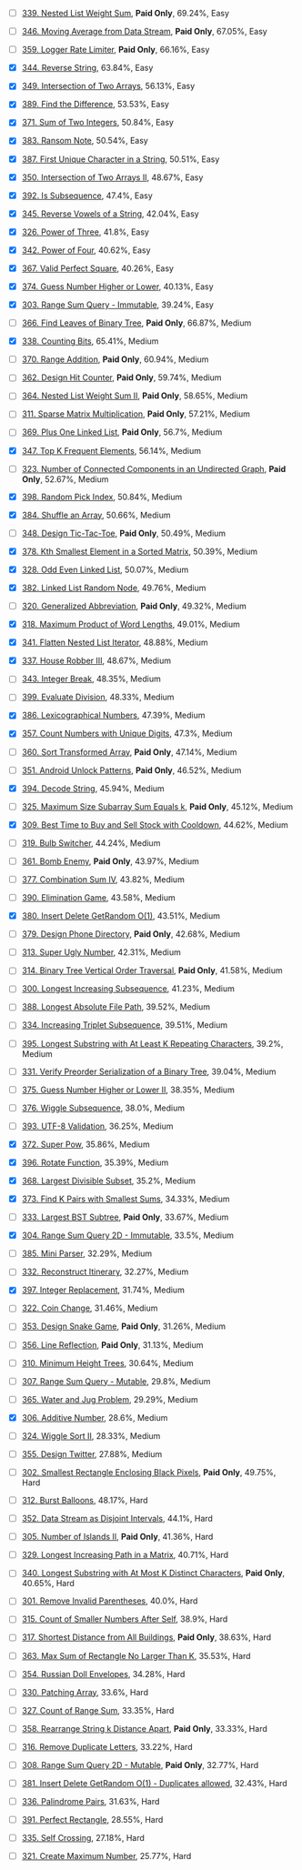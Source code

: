 - [ ] [339. Nested List Weight Sum](https://leetcode.com/problems/nested-list-weight-sum/), **Paid Only**, 69.24%, Easy

- [ ] [346. Moving Average from Data Stream](https://leetcode.com/problems/moving-average-from-data-stream/), **Paid Only**, 67.05%, Easy

- [ ] [359. Logger Rate Limiter](https://leetcode.com/problems/logger-rate-limiter/), **Paid Only**, 66.16%, Easy

- [x] [344. Reverse String](https://leetcode.com/problems/reverse-string/), 63.84%, Easy

- [x] [349. Intersection of Two Arrays](https://leetcode.com/problems/intersection-of-two-arrays/), 56.13%, Easy

- [x] [389. Find the Difference](https://leetcode.com/problems/find-the-difference/), 53.53%, Easy

- [x] [371. Sum of Two Integers](https://leetcode.com/problems/sum-of-two-integers/), 50.84%, Easy

- [x] [383. Ransom Note](https://leetcode.com/problems/ransom-note/), 50.54%, Easy

- [x] [387. First Unique Character in a String](https://leetcode.com/problems/first-unique-character-in-a-string/), 50.51%, Easy

- [x] [350. Intersection of Two Arrays II](https://leetcode.com/problems/intersection-of-two-arrays-ii/), 48.67%, Easy

- [x] [392. Is Subsequence](https://leetcode.com/problems/is-subsequence/), 47.4%, Easy

- [x] [345. Reverse Vowels of a String](https://leetcode.com/problems/reverse-vowels-of-a-string/), 42.04%, Easy

- [x] [326. Power of Three](https://leetcode.com/problems/power-of-three/), 41.8%, Easy

- [x] [342. Power of Four](https://leetcode.com/problems/power-of-four/), 40.62%, Easy

- [x] [367. Valid Perfect Square](https://leetcode.com/problems/valid-perfect-square/), 40.26%, Easy

- [x] [374. Guess Number Higher or Lower](https://leetcode.com/problems/guess-number-higher-or-lower/), 40.13%, Easy

- [x] [303. Range Sum Query - Immutable](https://leetcode.com/problems/range-sum-query-immutable/), 39.24%, Easy

- [ ] [366. Find Leaves of Binary Tree](https://leetcode.com/problems/find-leaves-of-binary-tree/), **Paid Only**, 66.87%, Medium

- [x] [338. Counting Bits](https://leetcode.com/problems/counting-bits/), 65.41%, Medium

- [ ] [370. Range Addition](https://leetcode.com/problems/range-addition/), **Paid Only**, 60.94%, Medium

- [ ] [362. Design Hit Counter](https://leetcode.com/problems/design-hit-counter/), **Paid Only**, 59.74%, Medium

- [ ] [364. Nested List Weight Sum II](https://leetcode.com/problems/nested-list-weight-sum-ii/), **Paid Only**, 58.65%, Medium

- [ ] [311. Sparse Matrix Multiplication](https://leetcode.com/problems/sparse-matrix-multiplication/), **Paid Only**, 57.21%, Medium

- [ ] [369. Plus One Linked List](https://leetcode.com/problems/plus-one-linked-list/), **Paid Only**, 56.7%, Medium

- [x] [347. Top K Frequent Elements](https://leetcode.com/problems/top-k-frequent-elements/), 56.14%, Medium

- [ ] [323. Number of Connected Components in an Undirected Graph](https://leetcode.com/problems/number-of-connected-components-in-an-undirected-graph/), **Paid Only**, 52.67%, Medium

- [x] [398. Random Pick Index](https://leetcode.com/problems/random-pick-index/), 50.84%, Medium

- [x] [384. Shuffle an Array](https://leetcode.com/problems/shuffle-an-array/), 50.66%, Medium

- [ ] [348. Design Tic-Tac-Toe](https://leetcode.com/problems/design-tic-tac-toe/), **Paid Only**, 50.49%, Medium

- [x] [378. Kth Smallest Element in a Sorted Matrix](https://leetcode.com/problems/kth-smallest-element-in-a-sorted-matrix/), 50.39%, Medium

- [x] [328. Odd Even Linked List](https://leetcode.com/problems/odd-even-linked-list/), 50.07%, Medium

- [x] [382. Linked List Random Node](https://leetcode.com/problems/linked-list-random-node/), 49.76%, Medium

- [ ] [320. Generalized Abbreviation](https://leetcode.com/problems/generalized-abbreviation/), **Paid Only**, 49.32%, Medium

- [x] [318. Maximum Product of Word Lengths](https://leetcode.com/problems/maximum-product-of-word-lengths/), 49.01%, Medium

- [x] [341. Flatten Nested List Iterator](https://leetcode.com/problems/flatten-nested-list-iterator/), 48.88%, Medium

- [x] [337. House Robber III](https://leetcode.com/problems/house-robber-iii/), 48.67%, Medium

- [ ] [343. Integer Break](https://leetcode.com/problems/integer-break/), 48.35%, Medium

- [ ] [399. Evaluate Division](https://leetcode.com/problems/evaluate-division/), 48.33%, Medium

- [x] [386. Lexicographical Numbers](https://leetcode.com/problems/lexicographical-numbers/), 47.39%, Medium

- [x] [357. Count Numbers with Unique Digits](https://leetcode.com/problems/count-numbers-with-unique-digits/), 47.3%, Medium

- [ ] [360. Sort Transformed Array](https://leetcode.com/problems/sort-transformed-array/), **Paid Only**, 47.14%, Medium

- [ ] [351. Android Unlock Patterns](https://leetcode.com/problems/android-unlock-patterns/), **Paid Only**, 46.52%, Medium

- [x] [394. Decode String](https://leetcode.com/problems/decode-string/), 45.94%, Medium

- [ ] [325. Maximum Size Subarray Sum Equals k](https://leetcode.com/problems/maximum-size-subarray-sum-equals-k/), **Paid Only**, 45.12%, Medium

- [x] [309. Best Time to Buy and Sell Stock with Cooldown](https://leetcode.com/problems/best-time-to-buy-and-sell-stock-with-cooldown/), 44.62%, Medium

- [ ] [319. Bulb Switcher](https://leetcode.com/problems/bulb-switcher/), 44.24%, Medium

- [ ] [361. Bomb Enemy](https://leetcode.com/problems/bomb-enemy/), **Paid Only**, 43.97%, Medium

- [ ] [377. Combination Sum IV](https://leetcode.com/problems/combination-sum-iv/), 43.82%, Medium

- [ ] [390. Elimination Game](https://leetcode.com/problems/elimination-game/), 43.58%, Medium

- [x] [380. Insert Delete GetRandom O(1)](https://leetcode.com/problems/insert-delete-getrandom-o1/), 43.51%, Medium

- [ ] [379. Design Phone Directory](https://leetcode.com/problems/design-phone-directory/), **Paid Only**, 42.68%, Medium

- [ ] [313. Super Ugly Number](https://leetcode.com/problems/super-ugly-number/), 42.31%, Medium

- [ ] [314. Binary Tree Vertical Order Traversal](https://leetcode.com/problems/binary-tree-vertical-order-traversal/), **Paid Only**, 41.58%, Medium

- [ ] [300. Longest Increasing Subsequence](https://leetcode.com/problems/longest-increasing-subsequence/), 41.23%, Medium

- [ ] [388. Longest Absolute File Path](https://leetcode.com/problems/longest-absolute-file-path/), 39.52%, Medium

- [ ] [334. Increasing Triplet Subsequence](https://leetcode.com/problems/increasing-triplet-subsequence/), 39.51%, Medium

- [ ] [395. Longest Substring with At Least K Repeating Characters](https://leetcode.com/problems/longest-substring-with-at-least-k-repeating-characters/), 39.2%, Medium

- [ ] [331. Verify Preorder Serialization of a Binary Tree](https://leetcode.com/problems/verify-preorder-serialization-of-a-binary-tree/), 39.04%, Medium

- [ ] [375. Guess Number Higher or Lower II](https://leetcode.com/problems/guess-number-higher-or-lower-ii/), 38.35%, Medium

- [ ] [376. Wiggle Subsequence](https://leetcode.com/problems/wiggle-subsequence/), 38.0%, Medium

- [ ] [393. UTF-8 Validation](https://leetcode.com/problems/utf-8-validation/), 36.25%, Medium

- [x] [372. Super Pow](https://leetcode.com/problems/super-pow/), 35.86%, Medium

- [x] [396. Rotate Function](https://leetcode.com/problems/rotate-function/), 35.39%, Medium

- [x] [368. Largest Divisible Subset](https://leetcode.com/problems/largest-divisible-subset/), 35.2%, Medium

- [x] [373. Find K Pairs with Smallest Sums](https://leetcode.com/problems/find-k-pairs-with-smallest-sums/), 34.33%, Medium

- [ ] [333. Largest BST Subtree](https://leetcode.com/problems/largest-bst-subtree/), **Paid Only**, 33.67%, Medium

- [x] [304. Range Sum Query 2D - Immutable](https://leetcode.com/problems/range-sum-query-2d-immutable/), 33.5%, Medium

- [ ] [385. Mini Parser](https://leetcode.com/problems/mini-parser/), 32.29%, Medium

- [ ] [332. Reconstruct Itinerary](https://leetcode.com/problems/reconstruct-itinerary/), 32.27%, Medium

- [x] [397. Integer Replacement](https://leetcode.com/problems/integer-replacement/), 31.74%, Medium

- [ ] [322. Coin Change](https://leetcode.com/problems/coin-change/), 31.46%, Medium

- [ ] [353. Design Snake Game](https://leetcode.com/problems/design-snake-game/), **Paid Only**, 31.26%, Medium

- [ ] [356. Line Reflection](https://leetcode.com/problems/line-reflection/), **Paid Only**, 31.13%, Medium

- [ ] [310. Minimum Height Trees](https://leetcode.com/problems/minimum-height-trees/), 30.64%, Medium

- [ ] [307. Range Sum Query - Mutable](https://leetcode.com/problems/range-sum-query-mutable/), 29.8%, Medium

- [ ] [365. Water and Jug Problem](https://leetcode.com/problems/water-and-jug-problem/), 29.29%, Medium

- [x] [306. Additive Number](https://leetcode.com/problems/additive-number/), 28.6%, Medium

- [ ] [324. Wiggle Sort II](https://leetcode.com/problems/wiggle-sort-ii/), 28.33%, Medium

- [ ] [355. Design Twitter](https://leetcode.com/problems/design-twitter/), 27.88%, Medium

- [ ] [302. Smallest Rectangle Enclosing Black Pixels](https://leetcode.com/problems/smallest-rectangle-enclosing-black-pixels/), **Paid Only**, 49.75%, Hard

- [ ] [312. Burst Balloons](https://leetcode.com/problems/burst-balloons/), 48.17%, Hard

- [ ] [352. Data Stream as Disjoint Intervals](https://leetcode.com/problems/data-stream-as-disjoint-intervals/), 44.1%, Hard

- [ ] [305. Number of Islands II](https://leetcode.com/problems/number-of-islands-ii/), **Paid Only**, 41.36%, Hard

- [ ] [329. Longest Increasing Path in a Matrix](https://leetcode.com/problems/longest-increasing-path-in-a-matrix/), 40.71%, Hard

- [ ] [340. Longest Substring with At Most K Distinct Characters](https://leetcode.com/problems/longest-substring-with-at-most-k-distinct-characters/), **Paid Only**, 40.65%, Hard

- [ ] [301. Remove Invalid Parentheses](https://leetcode.com/problems/remove-invalid-parentheses/), 40.0%, Hard

- [ ] [315. Count of Smaller Numbers After Self](https://leetcode.com/problems/count-of-smaller-numbers-after-self/), 38.9%, Hard

- [ ] [317. Shortest Distance from All Buildings](https://leetcode.com/problems/shortest-distance-from-all-buildings/), **Paid Only**, 38.63%, Hard

- [ ] [363. Max Sum of Rectangle No Larger Than K](https://leetcode.com/problems/max-sum-of-rectangle-no-larger-than-k/), 35.53%, Hard

- [ ] [354. Russian Doll Envelopes](https://leetcode.com/problems/russian-doll-envelopes/), 34.28%, Hard

- [ ] [330. Patching Array](https://leetcode.com/problems/patching-array/), 33.6%, Hard

- [ ] [327. Count of Range Sum](https://leetcode.com/problems/count-of-range-sum/), 33.35%, Hard

- [ ] [358. Rearrange String k Distance Apart](https://leetcode.com/problems/rearrange-string-k-distance-apart/), **Paid Only**, 33.33%, Hard

- [ ] [316. Remove Duplicate Letters](https://leetcode.com/problems/remove-duplicate-letters/), 33.22%, Hard

- [ ] [308. Range Sum Query 2D - Mutable](https://leetcode.com/problems/range-sum-query-2d-mutable/), **Paid Only**, 32.77%, Hard

- [ ] [381. Insert Delete GetRandom O(1) - Duplicates allowed](https://leetcode.com/problems/insert-delete-getrandom-o1-duplicates-allowed/), 32.43%, Hard

- [ ] [336. Palindrome Pairs](https://leetcode.com/problems/palindrome-pairs/), 31.63%, Hard

- [ ] [391. Perfect Rectangle](https://leetcode.com/problems/perfect-rectangle/), 28.55%, Hard

- [ ] [335. Self Crossing](https://leetcode.com/problems/self-crossing/), 27.18%, Hard

- [ ] [321. Create Maximum Number](https://leetcode.com/problems/create-maximum-number/), 25.77%, Hard

